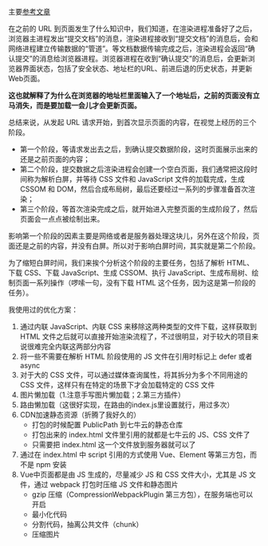 主要[参考文章](http://interview.poetries.top/browser/part5/lesson23.html#%E5%BD%B1%E5%93%8D%E9%A1%B5%E9%9D%A2%E5%B1%95%E7%A4%BA%E7%9A%84%E5%9B%A0%E7%B4%A0%E4%BB%A5%E5%8F%8A%E4%BC%98%E5%8C%96%E7%AD%96%E7%95%A5)

在之前的 URL 到页面发生了什么知识中，我们知道，在渲染进程准备好了之后，浏览器主进程发出“提交文档”的消息，渲染进程接收到“提交文档”的消息后，会和网络进程建立传输数据的“管道”。等文档数据传输完成之后，渲染进程会返回“确认提交”的消息给浏览器进程。浏览器进程在收到“确认提交”的消息后，会更新浏览器界面状态，包括了安全状态、地址栏的URL、前进后退的历史状态，并更新Web页面。

**这也就解释了为什么在浏览器的地址栏里面输入了一个地址后，之前的页面没有立马消失，而是要加载一会儿才会更新页面。**

总结来说，从发起 URL 请求开始，到首次显示页面的内容，在视觉上经历的三个阶段。

- 第一个阶段，等请求发出去之后，到确认提交数据阶段，这时页面展示出来的还是之前页面的内容；
- 第二个阶段，提交数据之后渲染进程会创建一个空白页面，我们通常把这段时间称为解析白屏，并等待 CSS 文件和 JavaScript 文件的加载完成，生成 CSSOM 和 DOM，然后合成布局树，最后还要经过一系列的步骤准备首次渲染；
- 第三个阶段，等首次渲染完成之后，就开始进入完整页面的生成阶段了，然后页面会一点点被绘制出来。

影响第一个阶段的因素主要是网络或者是服务器处理这块儿，另外在这个阶段，页面还是之前的内容，并没有白屏。所以对于影响白屏时间，其实就是第二个阶段。

为了缩短白屏时间，我们来挨个分析这个阶段的主要任务，包括了解析 HTML、下载 CSS、下载 JavaScript、生成 CSSOM、执行 JavaScript、生成布局树、绘制页面一系列操作（啰嗦一句，没有下载 HTML 这个任务，因为这是第一阶段的任务）。

我使用过的优化方案：

1. 通过内联 JavaScript、内联 CSS 来移除这两种类型的文件下载，这样获取到 HTML 文件之后就可以直接开始渲染流程了，不过很明显，对于较大的项目来说很难完全内联这两部分内容
2. 将一些不需要在解析 HTML 阶段使用的 JS 文件在引用时标记上 defer 或者 async
3. 对于大的 CSS 文件，可以通过媒体查询属性，将其拆分为多个不同用途的 CSS 文件，这样只有在特定的场景下才会加载特定的 CSS 文件
4. 图片懒加载（1.注意手写图片懒加载；2.第三方插件）
6. 路由懒加载（这很好实现，在路由的index.js里设置就行，用过多次）
7. CDN加速静态资源（折腾了我好久的）
   * 打包的时候配置 PublicPath 到七牛云的静态仓库
   * 打包出来的 index.html 文件里引用的就都是七牛云的 JS、CSS 文件了
   * 只需要把 index.html 这一个文件放到服务器就可以了
8. 通过在 index.html 中 script 引用的方式使用 Vue、Element 等第三方包，而不是 npm 安装
8. Vue中页面都是由 JS 生成的，尽量减少 JS 和 CSS 文件大小，尤其是 JS 文件，通过 webpack 打包时压缩 JS 文件和静态图片
   * gzip 压缩（CompressionWebpackPlugin 第三方包），在服务端也可以开启
   * 最小化代码
   * 分割代码，抽离公共文件（chunk）
   * 压缩图片